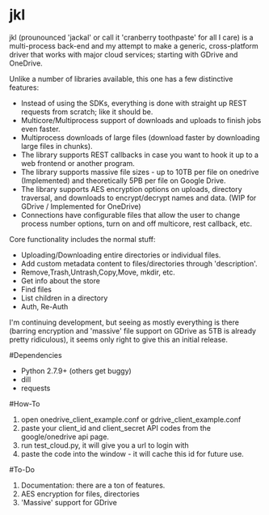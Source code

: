 # jkl
jkl (prounounced 'jackal' or call it 'cranberry toothpaste' for all I care) is a multi-process back-end and my attempt to make a generic, cross-platform driver that works with major cloud services; starting with GDrive and OneDrive.

Unlike a number of libraries available, this one has a few distinctive features:
- Instead of using the SDKs, everything is done with straight up REST requests from scratch; like it should be.
- Multicore/Multiprocess support of downloads and uploads to finish jobs even faster.
- Multiprocess downloads of large files (download faster by downloading large files in chunks).
- The library supports REST callbacks in case you want to hook it up to a web frontend or another program.
- The library supports massive file sizes - up to 10TB per file on onedrive (Implemented) and theoretically 5PB per file on Google Drive.
- The library supports AES encryption options on uploads, directory traversal, and downloads to encrypt/decrypt names and data. (WIP for GDrive / Implemented for OneDrive)
- Connections have configurable files that allow the user to change process number options, turn on and off multicore, rest callback, etc.

Core functionality includes the normal stuff:
- Uploading/Downloading entire directories or individual files.
- Add custom metadata content to files/directories through 'description'.
- Remove,Trash,Untrash,Copy,Move, mkdir, etc.
- Get info about the store
- Find files
- List children in a directory
- Auth, Re-Auth

I'm continuing development, but seeing as mostly everything is there (barring encryption and 'massive' file support on GDrive as 5TB is already pretty ridiculous), it seems only right to give this an initial release.


#Dependencies
- Python 2.7.9+ (others get buggy)
- dill
- requests

#How-To
1. open onedrive_client_example.conf or gdrive_client_example.conf
2. paste your client_id and client_secret API codes from the google/onedrive api page.
3. run test_cloud.py, it will give you a url to login with
4. paste the code into the window - it will cache this id for future use.

#To-Do
1. Documentation: there are a ton of features.
2. AES encryption for files, directories
3. 'Massive' support for GDrive




